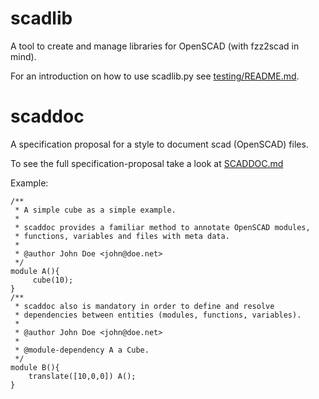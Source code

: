 # scadlib
A tool to create and manage libraries for OpenSCAD (with fzz2scad in mind).

For an introduction on how to use scadlib.py see [testing/README.md](testing/README.md).

# scaddoc
A specification proposal for a style to document scad (OpenSCAD) files.

To see the full specification-proposal take a look at [SCADDOC.md](SCADDOC.md)

Example:

```OpenSCAD
/**
 * A simple cube as a simple example.
 *
 * scaddoc provides a familiar method to annotate OpenSCAD modules,
 * functions, variables and files with meta data.
 *
 * @author John Doe <john@doe.net>
 */
module A(){
     cube(10);
}
/**
 * scaddoc also is mandatory in order to define and resolve
 * dependencies between entities (modules, functions, variables).
 *
 * @author John Doe <john@doe.net>
 * 
 * @module-dependency A a Cube.
 */
module B(){
    translate([10,0,0]) A();
}
```
